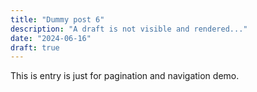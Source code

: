 ```yaml
---
title: "Dummy post 6"
description: "A draft is not visible and rendered..."
date: "2024-06-16"
draft: true
---
```


This is entry is just for pagination and navigation demo.